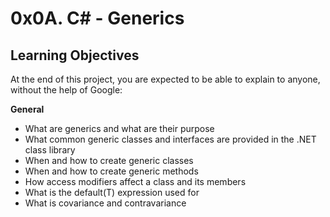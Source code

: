 # 0x0A. C# - Generics

## Learning Objectives
At the end of this project, you are expected to be able to explain to anyone, without the help of Google:

**General**
- What are generics and what are their purpose
- What common generic classes and interfaces are provided in the .NET class library
- When and how to create generic classes
- When and how to create generic methods
- How access modifiers affect a class and its members
- What is the default(T) expression used for
- What is covariance and contravariance
